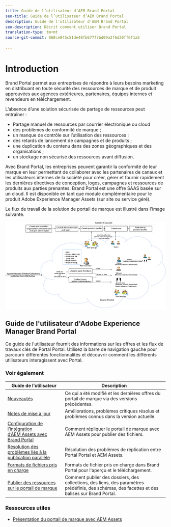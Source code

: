 ```yaml
---
title: Guide de l’utilisateur d’AEM Brand Portal
seo-title: Guide de l’utilisateur d’AEM Brand Portal
description: Guide de l'utilisateur d'AEM Brand Portal
seo-description: Décrit comment utiliser Brand Portal
translation-type: tm+mt
source-git-commit: 068ce845c51de48fb677f7bd09a2f6d20ff6f1a5

---
```



# Introduction

Brand Portal permet aux entreprises de répondre à leurs besoins marketing en distribuant en toute sécurité des ressources de marque et de produit approuvées aux agences extérieures, partenaires, équipes internes et revendeurs en téléchargement.

L’absence d’une solution sécurisée de partage de ressources peut entraîner :

* Partage manuel de ressources par courrier électronique ou cloud
* des problèmes de conformité de marque ;
* un manque de contrôle sur l’utilisation des ressources ;
* des retards de lancement de campagnes et de produits ;
* une duplication du contenu dans des zones géographiques et des organisations ;
* un stockage non sécurisé des ressources avant diffusion.

Avec Brand Portal, les entreprises peuvent garantir la conformité de leur marque en leur permettant de collaborer avec les partenaires de canaux et les utilisateurs internes de la société pour créer, gérer et fournir rapidement les dernières directives de conception, logos, campagnes et ressources de produits aux parties prenantes.
Brand Portal est une offre SAAS basée sur un cloud. Il est disponible en tant que module complémentaire pour le produit Adobe Experience Manager Assets (sur site ou service géré).

Le flux de travail de la solution de portail de marque est illustré dans l'image suivante.

![](assets/BPWorkflow1.png)

## Guide de l'utilisateur d'Adobe Experience Manager Brand Portal

Ce guide de l'utilisateur fournit des informations sur les offres et les flux de travaux clés de Portal Portal. Utilisez la barre de navigation gauche pour parcourir différentes fonctionnalités et découvrir comment les différents utilisateurs interagissent avec Portal.

### Voir également

| Guide de l’utilisateur | Description |
|--- |---|
| [Nouveautés](whats-new.md) | Ce qui a été modifié et les dernières offres du portail de marque via des versions précédentes. |
| [Notes de mise à jour](brand-portal-release-notes.md) | Améliorations, problèmes critiques résolus et problèmes connus dans la version actuelle. |
| [Configuration de l’intégration d’AEM Assets avec Brand Portal](https://helpx.adobe.com/experience-manager/6-5/assets/using/brand-portal-configuring-integration.html) | Comment répliquer le portail de marque avec AEM Assets pour publier des fichiers. |
| [Résolution des problèmes liés à la publication parallèle](troubleshoot-parallel-publishing.md) | Résolution des problèmes de réplication entre Portal Portal et AEM Assets. |
| [Formats de fichiers pris en charge](brand-portal-supported-formats.md) | Formats de fichier pris en charge dans Brand Portal pour l'aperçu et le téléchargement. |
| [Publier des ressources sur le portail de marque](../TOC.md#publish) | Comment publier des dossiers, des collections, des liens, des paramètres prédéfinis, des schémas, des facettes et des balises sur Brand Portal. |

### Ressources utiles

* [Présentation du portail de marque avec AEM Assets](https://helpx.adobe.com/experience-manager/kt/assets/using/brand-portal-article-understand.html)
